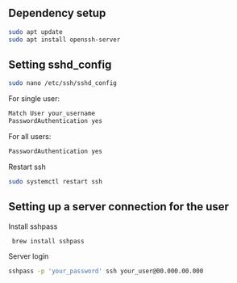 ## Dependency setup
```bash
sudo apt update
sudo apt install openssh-server
```

## Setting sshd_config
```bash
sudo nano /etc/ssh/sshd_config
```
For single user:
```bash
Match User your_username
PasswordAuthentication yes
```

For all users:
```bash
PasswordAuthentication yes
```

Restart ssh
```bash
sudo systemctl restart ssh
```

## Setting up a server connection for the user

Install sshpass
```bash
 brew install sshpass
```

Server login
```bash
sshpass -p 'your_password' ssh your_user@00.000.00.000
```